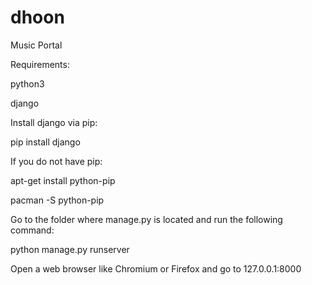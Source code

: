 # dhoon
Music Portal

Requirements:

python3

django

Install django via pip:

pip install django

If you do not have pip:

apt-get install python-pip

pacman -S python-pip

 Go to the folder where manage.py is located and run the following command:

python manage.py runserver
 
 Open a web browser like Chromium or Firefox and go to 127.0.0.1:8000
